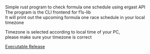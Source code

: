 Simple rust program to check formula one schedule using ergast API\
The program is the CLI frontend for f1s-lib\
It will print out the upcoming formula one race schedule in your local timezone

Timezone is selected according to local time of your PC,\
please make sure your timezone is correct

[Executable Release](https://github.com/DreamsOneiro/f1s/releases/tag/v0.1.2)
